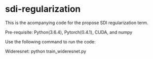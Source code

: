 # sdi-regularization

This is the acompanying code for the propose SDI regularization term.

Pre-requisite: Python(3.6.4), Pytorch(0.4.1), CUDA, and numpy

Use the following command to run the code:

Wideresnet: python train_wideresnet.py
